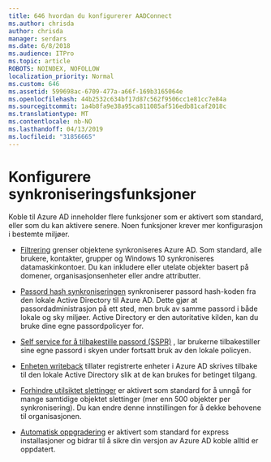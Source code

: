 ```yaml
---
title: 646 hvordan du konfigurerer AADConnect
ms.author: chrisda
author: chrisda
manager: serdars
ms.date: 6/8/2018
ms.audience: ITPro
ms.topic: article
ROBOTS: NOINDEX, NOFOLLOW
localization_priority: Normal
ms.custom: 646
ms.assetid: 599698ac-6709-477a-a66f-169b3165064e
ms.openlocfilehash: 44b2532c634bf17d87c562f9506cc1e81cc7e84a
ms.sourcegitcommit: 1a4b8fa9e38a95ca811085af516edb81caf2018c
ms.translationtype: MT
ms.contentlocale: nb-NO
ms.lasthandoff: 04/13/2019
ms.locfileid: "31856665"
---
```

# <a name="configure-sync-features"></a>Konfigurere synkroniseringsfunksjoner

Koble til Azure AD inneholder flere funksjoner som er aktivert som standard, eller som du kan aktivere senere. Noen funksjoner krever mer konfigurasjon i bestemte miljøer.

- [Filtrering](https://docs.microsoft.com/azure/active-directory/connect/active-directory-aadconnectsync-configure-filtering) grenser objektene synkroniseres Azure AD. Som standard, alle brukere, kontakter, grupper og Windows 10 synkroniseres datamaskinkontoer. Du kan inkludere eller utelate objekter basert på domener, organisasjonsenheter eller andre attributter.

- [Passord hash synkroniseringen](https://docs.microsoft.com/azure/active-directory/connect/active-directory-aadconnectsync-implement-password-hash-synchronization) synkroniserer passord hash-koden fra den lokale Active Directory til Azure AD. Dette gjør at passordadministrasjon på ett sted, men bruk av samme passord i både lokale og sky miljøer. Active Directory er den autoritative kilden, kan du bruke dine egne passordpolicyer for.

- [Self service for å tilbakestille passord (SSPR)](https://docs.microsoft.com/azure/active-directory/authentication/quickstart-sspr) , lar brukerne tilbakestiller sine egne passord i skyen under fortsatt bruk av den lokale policyen.

- [Enheten writeback](https://docs.microsoft.com/azure/active-directory/connect/active-directory-aadconnect-feature-device-writeback) tillater registrerte enheter i Azure AD skrives tilbake til den lokale Active Directory slik at de kan brukes for betinget tilgang.

- [Forhindre utilsiktet slettinger](https://docs.microsoft.com/azure/active-directory/connect/active-directory-aadconnectsync-feature-prevent-accidental-deletes) er aktivert som standard for å unngå for mange samtidige objektet slettinger (mer enn 500 objekter per synkronisering). Du kan endre denne innstillingen for å dekke behovene til organisasjonen.

- [Automatisk oppgradering](https://docs.microsoft.com/azure/active-directory/connect/active-directory-aadconnect-feature-automatic-upgrade) er aktivert som standard for express installasjoner og bidrar til å sikre din versjon av Azure AD koble alltid er oppdatert.
